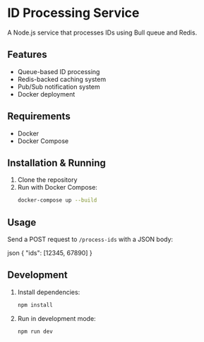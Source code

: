 # ID Processing Service

A Node.js service that processes IDs using Bull queue and Redis.

## Features
- Queue-based ID processing
- Redis-backed caching system
- Pub/Sub notification system
- Docker deployment

## Requirements
- Docker
- Docker Compose

## Installation & Running

1. Clone the repository
2. Run with Docker Compose:
   ```bash
   docker-compose up --build
   ```

## Usage

Send a POST request to `/process-ids` with a JSON body:

json
{
"ids": [12345, 67890]
}

## Development

1. Install dependencies:
   ```bash
   npm install
   ```

2. Run in development mode:
   ```bash
   npm run dev
   ```